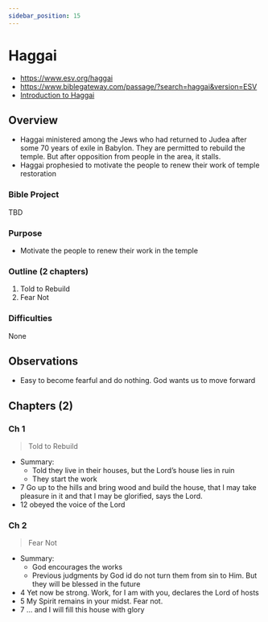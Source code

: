 ```yaml
---
sidebar_position: 15
---
```


# Haggai

- https://www.esv.org/haggai
- https://www.biblegateway.com/passage/?search=haggai&version=ESV
- [Introduction to Haggai](https://www.esv.org/resources/esv-global-study-bible/introduction-to-haggai)

## Overview

- Haggai ministered among the Jews who had returned to Judea after some 70 years of exile in Babylon. They are permitted to rebuild the temple. But after opposition from people in the area, it stalls. 
- Haggai prophesied to motivate the people to renew their work of temple restoration

### Bible Project
TBD

### Purpose

- Motivate the people to renew their work in the temple

### Outline (2 chapters)

1. Told to Rebuild
2. Fear Not

### Difficulties
None

## Observations

- Easy to become fearful and do nothing. God wants us to move forward

## Chapters (2)

### Ch 1 
> Told to Rebuild

- Summary:
  - Told they live in their houses, but the Lord’s house lies in ruin
  - They start the work
- 7 Go up to the hills and bring wood and build the house, that I may take pleasure in it and that I may be glorified, says the Lord. 
- 12 obeyed the voice of the Lord

### Ch 2 
> Fear Not

- Summary:
  - God encourages the works
  - Previous judgments by God id do not turn them from sin to Him. But they will be blessed in the future
- 4 Yet now be strong.  Work, for I am with you, declares the Lord of hosts
- 5 My Spirit remains in your midst. Fear not.
- 7 ... and I will fill this house with glory